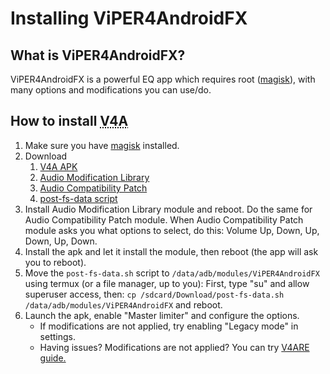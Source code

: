 # Installing ViPER4AndroidFX

## What is ViPER4AndroidFX?

ViPER4AndroidFX is a powerful EQ app which requires root ([magisk](/help/how-install-magisk)), with many options and modifications you can use/do.

## How to install <abbr title="ViPER4AndroidFX">V4A</abbr>

1. Make sure you have [magisk](/help/how-install-magisk) installed.
2. Download
    1. [V4A APK](https://thebiggestboi.skyblueborb.workers.dev/0:/V4A/v4a.apk)
    2. [Audio Modification Library](https://thebiggestboi.skyblueborb.workers.dev/0:/V4A/aml.zip)
    3. [Audio Compatibility Patch](https://thebiggestboi.skyblueborb.workers.dev/0:/V4A/acp.zip)
    4. [post-fs-data script](https://thebiggestboi.skyblueborb.workers.dev/0:/V4A/post-fs-data.sh)
3. Install Audio Modification Library module and reboot. Do the same for Audio Compatibility Patch module. When Audio Compatibility Patch module asks you what options to select, do this: Volume Up, Down, Up, Down, Up, Down.
4. Install the apk and let it install the module, then reboot (the app will ask you to reboot).
5. Move the `post-fs-data.sh` script to `/data/adb/modules/ViPER4AndroidFX` using termux (or a file manager, up to you): First, type "su" and allow superuser access, then: `cp /sdcard/Download/post-fs-data.sh /data/adb/modules/ViPER4AndroidFX` and reboot.
6. Launch the apk, enable "Master limiter" and configure the options.
    - If modifications are not applied, try enabling "Legacy mode" in settings.
    - Having issues? Modifications are not applied? You can try [V4ARE guide.](https://telegra.ph/ViPER4AndroidRepackaged-installation-09-06)
